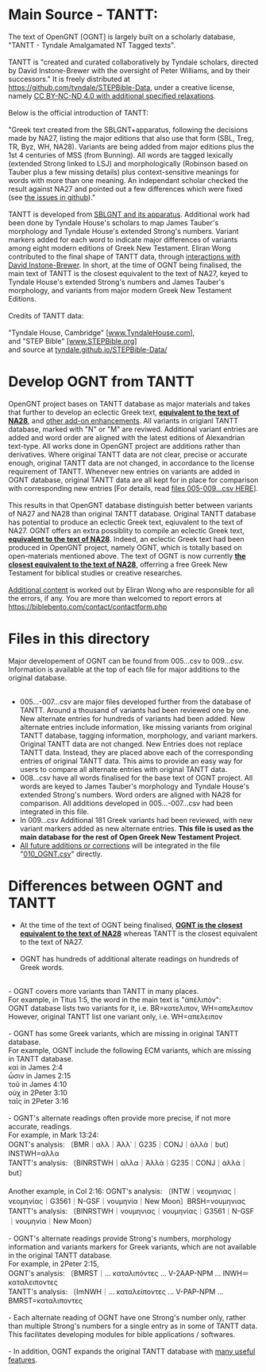 # Main Source - TANTT:

The text of OpenGNT [OGNT] is largely built on a scholarly database, "TANTT - Tyndale Amalgamated NT Tagged texts".
<br><br>
TANTT is "created and curated collaboratively by Tyndale scholars, directed by David Instone-Brewer with the oversight of Peter Williams, and by their successors."  It is freely distributed at <a href='https://github.com/tyndale/STEPBible-Data' target='_blank'>https://github.com/tyndale/STEPBible-Data</a>, under a creative license, namely <a href='https://creativecommons.org/licenses/by-nd/4.0/legalcode' target='_blank'>CC BY-NC-ND 4.0 with additional specified relaxations</a>.
<br><br>
Below is the official introduction of TANTT:
<br><br>
"Greek text created from the SBLGNT+apparatus, following the decisions made by NA27, listing the major editions that also use that form (SBL, Treg, TR, Byz, WH, NA28). Variants are being added from major editions plus the 1st 4 centuries of MSS (from Bunning). All words are tagged lexically (extended Strong linked to LSJ) and morphologically (Robinson based on Tauber plus a few missing details) plus context-sensitive meanings for words with more than one meaning. An independant scholar checked the result against NA27 and pointed out a few differences which were fixed (see <a href='https://github.com/tyndale/STEPBible-Data/issues?q=is%3Aissue+is%3Aclosed' target='_blank'>the issues in github</a>)."
<br><br>
TANTT is developed from <a href='sblgnt.com' target='_blank'>SBLGNT and its apparatus</a>.  Additional work had been done by Tyndale House's scholars to map James Tauber's morphology and Tyndale House's extended Strong's numbers.  Variant markers added for each word to indicate major differences of variants among eight modern editions of Greek New Testament.  Eliran Wong contributed to the final shape of TANTT data, through <a href='https://github.com/tyndale/STEPBible-Data/issues?q=is%3Aissue+is%3Aclosed' target='_blank'>interactions with David Instone-Brewer</a>.  In short, at the time of OGNT being finalised, the main text of TANTT is the closest equivalent to the text of NA27, keyed to Tyndale House's extended Strong's numbers and James Tauber's morphology, and variants from major modern Greek New Testament Editions.
<br><br>
Credits of TANTT data:
<br><br>
"Tyndale House, Cambridge" [<a href='www.TyndaleHouse.com' target='_blank'>www.TyndaleHouse.com</a>],<br>
and "STEP Bible" [<a href='www.STEPBible.org' target='_blank'>www.STEPBible.org</a>]<br>
and source at <a href='tyndale.github.io/STEPBible-Data/' target='_blank'>tyndale.github.io/STEPBible-Data/</a>

# Develop OGNT from TANTT

OpenGNT project bases on TANTT database as major materials and takes that further to develop an eclectic Greek text, <a href='https://github.com/eliranwong/OpenGNT/tree/master/CompareOGNTwithNA28' target='_blank'><b>equivalent to the text of NA28</b></a>, and <a href='https://github.com/eliranwong/OpenGNT#enhancement--forthcoming-additions' target='_blank'>other add-on enhancements</a>.  All variants in origianl TANTT database, marked with "N" or "M" are reviwed.  Additional variant entries are added and word order are aligned with the latest editions of Alexandrian text-type.  All works done in OpenGNT project are additions rather than derivatives.  Where original TANTT data are not clear, precise or accurate enough, original TANTT data are not changed, in accordance to the license requirement of TANTT.  Whenever new entries on variants are added in OGNT database, original TANTT data are all kept for in place for comparison with corresponding new entries [For details, read <a href='https://github.com/eliranwong/OpenGNT/blob/master/From_TANTT_to_OpenGNT/005-009.csv.zip' target='_blank'>files 005-009...csv HERE</a>].
<br><br>
This results in that OpenGNT database distinguish better between variants of NA27 and NA28 than original TANTT database.  Original TANTT database has potential to produce an eclectic Greek text, eqiuvalent to the text of NA27.  OGNT offers an extra possiblity to compile an eclectic Greek text, <a href='https://github.com/eliranwong/OpenGNT/tree/master/CompareOGNTwithNA28'><b>equivalent to the text of NA28</b></a>.  Indeed, an eclectic Greek text had been produced in OpenGNT project, namely OGNT, which is totally based on open-materials mentioned above.  The text of OGNT is now currently <a href='https://github.com/eliranwong/OpenGNT/tree/master/CompareOGNTwithNA28'><b>the closest equivalent to the text of NA28</b></a>, offerring a free Greek New Testament for biblical studies or creative researches.
<br><br>
<a href='https://github.com/eliranwong/OpenGNT#enhancement--forthcoming-additions'>Additional content</a> is worked out by Eliran Wong who are responsible for all the errors, if any.  You are more than welcomed to report errors at <a href='https://biblebento.com/contact/contactform.php' target='_blank'>https://biblebento.com/contact/contactform.php</a>

# Files in this directory

Major developement of OGNT can be found from 005...csv to 009...csv.<br>
Information is available at the top of each file for major additions to the original database.<br>
<br>
- 005...-007...csv are major files developed further from the database of TANTT.  Around a thousand of variants had been reviewed one by one.  New alternate entries for hundreds of variants had been added.  New alternate entries include information, like missing variants from original TANTT database, tagging information, morphology, and variant markers.  Original TANTT data are not changed.  New Entries does not replace TANTT data.  Instead, they are placed above each of the corresponding entries of original TANTT data.  This aims to provide an easy way for users to compare all alternate entries with original TANTT data.<br>
- 008...csv have all words finalised for the base text of OGNT project.  All words are keyed to James Tauber's morphology and Tyndale House's extended Strong's numbers.  Word orders are aligned with NA28 for comparison.  All additions developed in 005...-007...csv had been integrated in this file.<br>
- In 009...csv Additional 181 Greek variants had been reviewed, with new variant markers added as new alternate entries.  <b>This file is used as the main database for the rest of Open Greek New Testament Project</b>.<br>
- <a href='https://github.com/eliranwong/OpenGNT#enhancement--forthcoming-additions'>All future additions or corrections</a> will be integrated in the file "<a href='https://github.com/eliranwong/OpenGNT/blob/master/OpenGNT.csv.zip'>010_OGNT.csv</a>" directly.

# Differences between OGNT and TANTT

- At the time of the text of OGNT being finalised, <a href='https://github.com/eliranwong/OpenGNT/tree/master/CompareOGNTwithNA28'><b>OGNT is the closest equivalent to the text of NA28</b></a> whereas TANTT is the closest equivalent to the text of NA27.<br><br>
- OGNT has hundreds of additional alterate readings on hundreds of Greek words.<br>
<br>
- OGNT covers more variants than TANTT in many places.<br>
For example, in Titus 1:5, the word in the main text is "ἀπέλιπόν":<br>
OGNT database lists two variants for it, i.e. BR=κατελιπον, WH=απελειπον<br>
However, original TANTT list one variant only, i.e. WH=απελειπον<br>
<br>
- OGNT has some Greek variants, which are missing in original TANTT database.<br>
For example, OGNT include the following ECM variants, which are missing in TANTT database.<br>
καὶ in James 2:4<br>
ὦσιν in James 2:15<br>
τοῦ in James 4:10<br>
οὐχ in 2Peter 3:10<br>
ταῖς in 2Peter 3:16<br>
<br>
- OGNT's alternate readings often provide more precise, if not more accurate, readings.<br>
For example, in Mark 13:24:<br>
OGNT's analysis: 〔BMR｜αλλ｜Ἀλλ᾿｜G235｜CONJ｜ἀλλά｜but〕INSTWH=αλλα<br>
TANTT's analysis: 〔BINRSTWH｜αλλα｜Ἀλλὰ｜G235｜CONJ｜ἀλλά｜but〕<br>
<br>
Another example, in Col 2:16:
OGNT's analysis: 〔INTW｜νεομηνιας｜νεομηνίας｜G3561｜N-GSF｜νουμηνία｜New Moon〕BRSH=νουμηνιας<br>
TANTT's analysis: 〔BINRSTWH｜νουμηνιας｜νουμηνίας｜G3561｜N-GSF｜νουμηνία｜New Moon〕<br>
<br>
- OGNT's alternate readings provide Strong's numbers, morphology information and variants markers for Greek variants, which are not available in the original TANTT database.<br>
For example, in 2Peter 2:15,<br>
OGNT's analysis: 〔BMRST｜... καταλιπόντες ... V-2AAP-NPM ... INWH＝καταλειποντες<br>
TANTT's analysis: 〔ImNWH｜... καταλείποντες ... V-PAP-NPM ... BMRST=καταλιποντες<br>
<br>
- Each alternate reading of OGNT have one Strong's number only, rather than multiple Strong's numbers for a single entry as in some of TANTT data.  This facilitates developing modules for bible applications / softwares.<br>
<br>
- In addition, OGNT expands the original TANTT database with <a href='https://github.com/eliranwong/OpenGNT#enhancement--forthcoming-additions' target='_blank'>many useful features</a>.
